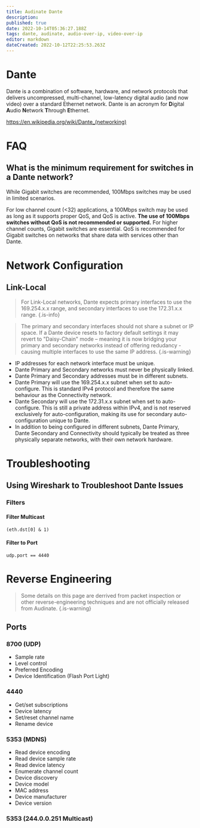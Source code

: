```yaml
---
title: Audinate Dante
description: 
published: true
date: 2022-10-14T05:36:27.188Z
tags: dante, audinate, audio-over-ip, video-over-ip
editor: markdown
dateCreated: 2022-10-12T22:25:53.263Z
---
```


# Dante

Dante is a combination of software, hardware, and network protocols that delivers uncompressed, multi-channel, low-latency digital audio (and now video) over a standard Ethernet network. Dante is an acronym for **D**igital **A**udio **N**etwork **T**hrough **E**thernet.

https://en.wikipedia.org/wiki/Dante_(networking)

# FAQ
## What is the minimum requirement for switches in a Dante network?

While Gigabit switches are recommended, 100Mbps switches may be used in limited scenarios.

For low channel count (<32) applications, a 100Mbps switch may be used as long as it supports proper QoS, and QoS is active. **The use of 100Mbps switches without QoS is not recommended or supported.**
For higher channel counts, Gigabit switches are essential. QoS is recommended for Gigabit switches on networks that share data with services other than Dante.

# Network Configuration

## Link-Local
> For Link-Local networks, Dante expects primary interfaces to use the 169.254.x.x range, and secondary interfaces to use the 172.31.x.x range.
{.is-info}

> The primary and secondary interfaces should not share a subnet or IP space. If a Dante device resets to factory default settings it may revert to "Daisy-Chain" mode – meaning it is now bridging your primary and secondary networks instead of offering redudancy - causing multiple interfaces to use the same IP address.
{.is-warning}

- IP addresses for each network interface must be unique.
- Dante Primary and Secondary networks must never be physically linked.
- Dante Primary and Secondary addresses must be in different subnets.
- Dante Primary will use the 169.254.x.x subnet when set to auto-configure. This is standard IPv4 protocol and therefore the same behaviour as the Connectivity network.
- Dante Secondary will use the 172.31.x.x subnet when set to auto-configure. This is still a private address within IPv4, and is not reserved exclusively for auto-configuration, making its use for secondary auto-configuration unique to Dante.
- In addition to being configured in different subnets, Dante Primary, Dante Secondary and Connectivity should typically be treated as three physically separate networks, with their own network hardware.

# Troubleshooting
## Using Wireshark to Troubleshoot Dante Issues
### Filters

#### Filter Multicast

`(eth.dst[0] & 1)`

#### Filter to Port

`udp.port == 4440`


# Reverse Engineering

> Some details on this page are derrived from packet inspection or other reverse-engineering techniques and are not officially released from Audinate.
{.is-warning}



## Ports

### 8700 (UDP)

- Sample rate
- Level control
- Preferred Encoding
- Device Identification (Flash Port Light)

### 4440

- Get/set subscriptions
- Device latency
- Set/reset channel name
- Rename device

### 5353 (MDNS)

- Read device encoding
- Read device sample rate
- Read device latency
- Enumerate channel count
- Device discovery
- Device model
- MAC address
- Device manufacturer
- Device version

### 5353 (244.0.0.251 Multicast)